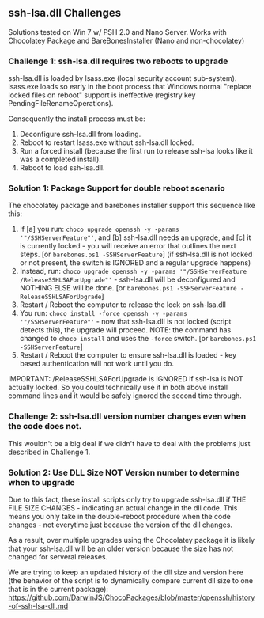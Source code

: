 ## ssh-lsa.dll Challenges 
Solutions tested on Win 7 w/ PSH 2.0 and Nano Server.
Works with Chocolatey Package and BareBonesInstaller (Nano and non-chocolatey)

### Challenge 1: ssh-lsa.dll requires two reboots to upgrade
ssh-lsa.dll is loaded by lsass.exe (local security account sub-system).  lsass.exe loads so early in the boot process that Windows normal "replace locked files on reboot" support is ineffective (registry key PendingFileRenameOperations).

Consequently the install process must be:
1. Deconfigure ssh-lsa.dll from loading.
2. Reboot to restart lsass.exe without ssh-lsa.dll locked.
3. Run a forced install (because the first run to release ssh-lsa looks like it was a completed install).
4. Reboot to load ssh-lsa.dll.

### Solution 1: Package Support for double reboot scenario
The chocolatey package and barebones installer support this sequence like this:
1. If [a] you run: `choco upgrade openssh -y -params '"/SSHServerFeature"'`, and [b] ssh-lsa.dll needs an upgrade, and [c] it is currently locked - you will receive an error that outlines the next steps. [or `barebones.ps1 -SSHServerFeature`] (if ssh-lsa.dll is not locked or not present, the switch is IGNORED and a regular upgrade happens)
2. Instead, run: `choco upgrade openssh -y -params '"/SSHServerFeature /ReleaseSSHLSAForUpgrade"'` - ssh-lsa.dll will be deconfigured and NOTHING ELSE will be done. [or `barebones.ps1 -SSHServerFeature -ReleaseSSHLSAForUpgrade`]
3. Restart / Reboot the computer to release the lock on ssh-lsa.dll
4. You run: `choco install -force openssh -y -params '"/SSHServerFeature"'` - now that ssh-lsa.dll is not locked (script detects this), the upgrade will proceed.  NOTE: the command has changed to `choco install` and uses the `-force` switch. [or `barebones.ps1 -SSHServerFeature`]
5. Restart / Reboot the computer to ensure ssh-lsa.dll is loaded - key based authentication will not work until you do.

IMPORTANT: /ReleaseSSHLSAForUpgrade is IGNORED if ssh-lsa is NOT actually locked.  So you could technically use it in both above install command lines and it would be safely ignored the second time through.

### Challenge 2: ssh-lsa.dll version number changes even when the code does not.
This wouldn't be a big deal if we didn't have to deal with the problems just described in Challenge 1.  

### Solution 2: Use DLL Size NOT Version number to determine when to upgrade
Due to this fact, these install scripts only try to upgrade ssh-lsa.dll if THE FILE SIZE CHANGES - indicating an actual change in the dll code.  This means you only take in the double-reboot procedure when the code changes - not everytime just because the version of the dll changes.  

As a result, over multiple upgrades using the Chocolatey package it is likely that your ssh-lsa.dll will be an older version because the size has not changed for serveral releases.

We are trying to keep an updated history of the dll size and version here (the behavior of the script is to dynamically compare current dll size to one that is in the current package): https://github.com/DarwinJS/ChocoPackages/blob/master/openssh/history-of-ssh-lsa-dll.md
